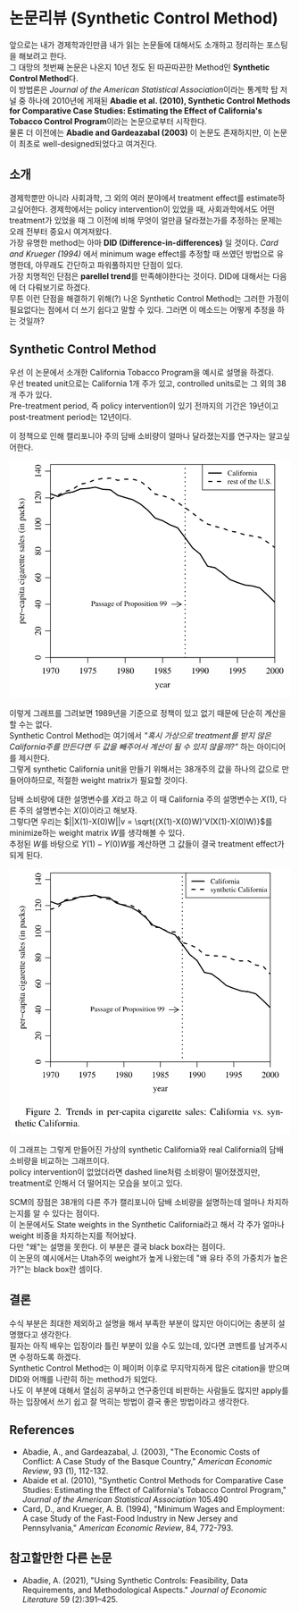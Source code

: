 # 논문리뷰 (Synthetic Control Method)


앞으로는 내가 경제학과인만큼 내가 읽는 논문들에 대해서도 소개하고 정리하는 포스팅을 해보려고 한다.  
그 대망의 첫번째 논문은 나온지 10년 정도 된 따끈따끈한 Method인 **Synthetic Control Method**다.  
이 방법론은 *Journal of the American Statistical Association*이라는 통계학 탑 저널 중 하나에 2010년에 게재된 **Abadie et al. (2010), Synthetic Control Methods for Comparative Case Studies: Estimating the Effect of California's Tobacco Control Program**이라는 논문으로부터 시작한다.  
물론 더 이전에는 **Abadie and Gardeazabal (2003)** 이 논문도 존재하지만, 이 논문이 최초로 well-designed되었다고 여겨진다.  
  
## 소개
경제학뿐만 아니라 사회과학, 그 외의 여러 분야에서 treatment effect를 estimate하고싶어한다. 경제학에서는 policy intervention이 있었을 때, 사회과학에서도 어떤 treatment가 있었을 때 그 이전에 비해 무엇이 얼만큼 달라졌는가를 추정하는 문제는 오래 전부터 중요시 여겨져왔다.  
가장 유명한 method는 아마 **DID (Difference-in-differences)** 일 것이다. *Card and Krueger (1994)* 에서 minimum wage effect를 추정할 때 쓰였던 방법으로 유명한데, 아무래도 간단하고 파워풀하지만 단점이 있다.  
가장 치명적인 단점은 **parellel trend**를 만족해야한다는 것이다. DID에 대해서는 다음에 더 다뤄보기로 하겠다.  
무튼 이런 단점을 해결하기 위해(?) 나온 Synthetic Control Method는 그러한 가정이 필요없다는 점에서 더 쓰기 쉽다고 말할 수 있다. 그러면 이 메소드는 어떻게 추정을 하는 것일까?
  
## Synthetic Control Method
우선 이 논문에서 소개한 California Tobacco Program을 예시로 설명을 하겠다.  
우선 treated unit으로는 California 1개 주가 있고, controlled units로는 그 외의 38개 주가 있다.  
Pre-treatment period, 즉 policy intervention이 있기 전까지의 기간은 19년이고 post-treatment period는 12년이다.  
  
이 정책으로 인해 캘리포니아 주의 담배 소비량이 얼마나 달라졌는지를 연구자는 알고싶어한다.  
  
![캘리포니아 주와 다른 주의 담배소비량 그래프](https://raw.githubusercontent.com/arrow-economist/imageslibrary/main/f1.png)
  
이렇게 그래프를 그려보면 1989년을 기준으로 정책이 있고 없기 때문에 단순히 계산을 할 수는 없다.  
Synthetic Control Method는 여기에서 *"혹시 가상으로 treatment를 받지 않은 California주를 만든다면 두 값을 빼주어서 계산이 될 수 있지 않을까?"* 하는 아이디어를 제시한다.  
그렇게 synthetic California unit을 만들기 위해서는 38개주의 값을 하나의 값으로 만들어야하므로, 적절한 weight matrix가 필요할 것이다.  
  
담배 소비량에 대한 설명변수를 $X$라고 하고 이 때 California 주의 설명변수는 $X(1)$, 다른 주의 설명변수는 $X(0)$이라고 해보자.  
그렇다면 우리는 $||X(1)-X(0)W||v = \sqrt{(X(1)-X(0)W)'V(X(1)-X(0)W)}$를 minimize하는 weight matrix $W$를 생각해볼 수 있다.  
추정된 $W$를 바탕으로 $Y(1) - Y(0)W$를 계산하면 그 값들이 결국 treatment effect가 되게 된다.  

![](https://raw.githubusercontent.com/arrow-economist/imageslibrary/main/f2.png)  

이 그래프는 그렇게 만들어진 가상의 synthetic California와 real California의 담배소비량을 비교하는 그래프이다.  
policy intervention이 없었더라면 dashed line처럼 소비량이 떨어졌겠지만, treatment로 인해서 더 떨어지는 모습을 보이고 있다.  

SCM의 장점은 38개의 다른 주가 캘리포니아 담배 소비량을 설명하는데 얼마나 차지하는지를 알 수 있다는 점이다.  
이 논문에서도 State weights in the Synthetic California라고 해서 각 주가 얼마나 weight 비중을 차지하는지를 적어놨다.  
다만 "왜"는 설명을 못한다. 이 부분은 결국 black box라는 점이다.  
이 논문의 예시에서는 Utah주의 weight가 높게 나왔는데 "왜 유타 주의 가중치가 높은가?"는 black box란 셈이다.  

## 결론
수식 부분은 최대한 제외하고 설명을 해서 부족한 부분이 많지만 아이디어는 충분히 설명했다고 생각한다.  
필자는 아직 배우는 입장이라 틀린 부분이 있을 수도 있는데, 있다면 코멘트를 남겨주시면 수정하도록 하겠다.  
Synthetic Control Method는 이 페이퍼 이후로 무지막지하게 많은 citation을 받으며 DID와 어깨를 나란히 하는 method가 되었다.  
나도 이 부분에 대해서 열심히 공부하고 연구중인데 비판하는 사람들도 많지만 apply를 하는 입장에서 쓰기 쉽고 잘 먹히는 방법이 결국 좋은 방법이라고 생각한다.  

## References  
- Abadie, A., and Gardeazabal, J. (2003), "The Economic Costs of Conflict: A Case Study of the Basque Country," *American Economic Review*, 93 (1), 112-132.
- Abaide et al. (2010), "Synthetic Control Methods for Comparative Case Studies: Estimating the Effect of California's Tobacco Control Program," *Journal of the American Statistical Association* 105.490
- Card, D., and Krueger, A. B. (1994), "Minimum Wages and Employment: A case Study of the Fast-Food Industry in New Jersey and Pennsylvania," *American Economic Review*, 84, 772-793.

## 참고할만한 다른 논문
- Abadie, A. (2021), "Using Synthetic Controls: Feasibility, Data Requirements, and Methodological Aspects." *Journal of Economic Literature* 59 (2):391–425.

